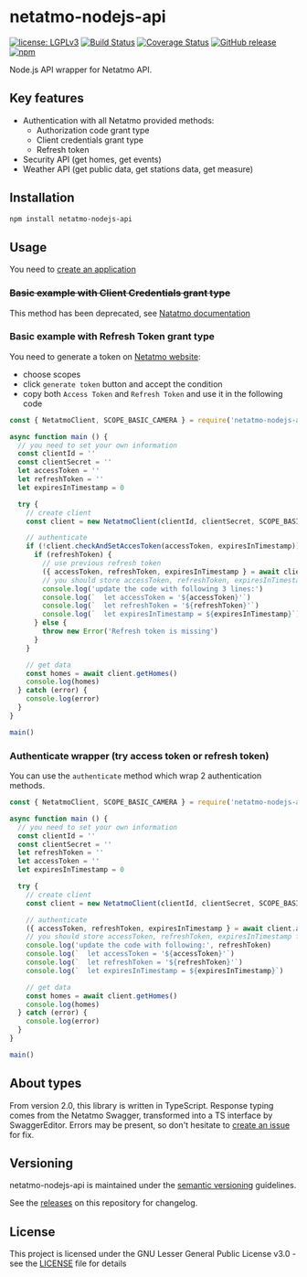 # netatmo-nodejs-api

[![license: LGPLv3](https://img.shields.io/badge/license-LGPL--3.0--or--later-blue.svg)](https://www.gnu.org/licenses/lgpl-3.0)
[![Build Status](https://img.shields.io/github/actions/workflow/status/nioc/netatmo-nodejs-api/commit.yml?label=github%20build)](https://github.com/nioc/netatmo-nodejs-api/actions/workflows/commit.yml)
[![Coverage Status](https://coveralls.io/repos/github/nioc/netatmo-nodejs-api/badge.svg?branch=master)](https://coveralls.io/github/nioc/netatmo-nodejs-api?branch=master)
[![GitHub release](https://img.shields.io/github/release/nioc/netatmo-nodejs-api.svg)](https://github.com/nioc/netatmo-nodejs-api/releases/latest)
[![npm](https://img.shields.io/npm/dt/netatmo-nodejs-api)](https://www.npmjs.com/package/netatmo-nodejs-api)

Node.js API wrapper for Netatmo API.

## Key features
-    Authentication with all Netatmo provided methods:
     -    Authorization code grant type
     -    Client credentials grant type
     -    Refresh token
-    Security API (get homes, get events)
-    Weather API (get public data, get stations data, get measure)

## Installation

``` bash
npm install netatmo-nodejs-api
```

## Usage

You need to [create an application](https://dev.netatmo.com/apps/createanapp#form)

### ~~Basic example with Client Credentials grant type~~

This method has been deprecated, see [Natatmo documentation](https://dev.netatmo.com/apidocumentation/oauth#client-credential)

### Basic example with Refresh Token grant type

You need to generate a token on [Netatmo website](https://dev.netatmo.com/apps/):
-    choose scopes
-    click `generate token` button and accept the condition
-    copy both `Access Token` and `Refresh Token` and use it in the following code

```js
const { NetatmoClient, SCOPE_BASIC_CAMERA } = require('netatmo-nodejs-api')

async function main () {
  // you need to set your own information
  const clientId = ''
  const clientSecret = ''
  let accessToken = ''
  let refreshToken = ''
  let expiresInTimestamp = 0

  try {
    // create client
    const client = new NetatmoClient(clientId, clientSecret, SCOPE_BASIC_CAMERA, { timeout: 1000 })

    // authenticate
    if (!client.checkAndSetAccesToken(accessToken, expiresInTimestamp)) {
      if (refreshToken) {
        // use previous refresh token
        ({ accessToken, refreshToken, expiresInTimestamp } = await client.authenticateByRefreshToken(refreshToken))
        // you should store accessToken, refreshToken, expiresInTimestamp for further request
        console.log('update the code with following 3 lines:')
        console.log(`  let accessToken = '${accessToken}'`)
        console.log(`  let refreshToken = '${refreshToken}'`)
        console.log(`  let expiresInTimestamp = ${expiresInTimestamp}`)
      } else {
        throw new Error('Refresh token is missing')
      }
    }

    // get data
    const homes = await client.getHomes()
    console.log(homes)
  } catch (error) {
    console.log(error)
  }
}

main()
```

### Authenticate wrapper (try access token or refresh token)

You can use the `authenticate` method which wrap 2 authentication methods.

```js
const { NetatmoClient, SCOPE_BASIC_CAMERA } = require('netatmo-nodejs-api')

async function main () {
  // you need to set your own information
  const clientId = ''
  const clientSecret = ''
  let refreshToken = ''
  let accessToken = ''
  let expiresInTimestamp = 0

  try {
    // create client
    const client = new NetatmoClient(clientId, clientSecret, SCOPE_BASIC_CAMERA, { timeout: 1000 });

    // authenticate
    ({ accessToken, refreshToken, expiresInTimestamp } = await client.authenticate(accessToken, refreshToken, expiresInTimestamp))
    // you should store accessToken, refreshToken, expiresInTimestamp for further request
    console.log('update the code with following:', refreshToken)
    console.log(`  let accessToken = '${accessToken}'`)
    console.log(`  let refreshToken = '${refreshToken}'`)
    console.log(`  let expiresInTimestamp = ${expiresInTimestamp}`)

    // get data
    const homes = await client.getHomes()
    console.log(homes)
  } catch (error) {
    console.log(error)
  }
}

main()
```

## About types

From version 2.0, this library is written in TypeScript. Response typing comes from the Netatmo Swagger, transformed into a TS interface by SwaggerEditor.
Errors may be present, so don't hesitate to [create an issue](https://github.com/nioc/netatmo-nodejs-api/issues/new) for fix.

## Versioning

netatmo-nodejs-api is maintained under the [semantic versioning](https://semver.org/) guidelines.

See the [releases](https://github.com/nioc/netatmo-nodejs-api/releases) on this repository for changelog.

## License

This project is licensed under the GNU Lesser General Public License v3.0 - see the [LICENSE](LICENSE.md) file for details
